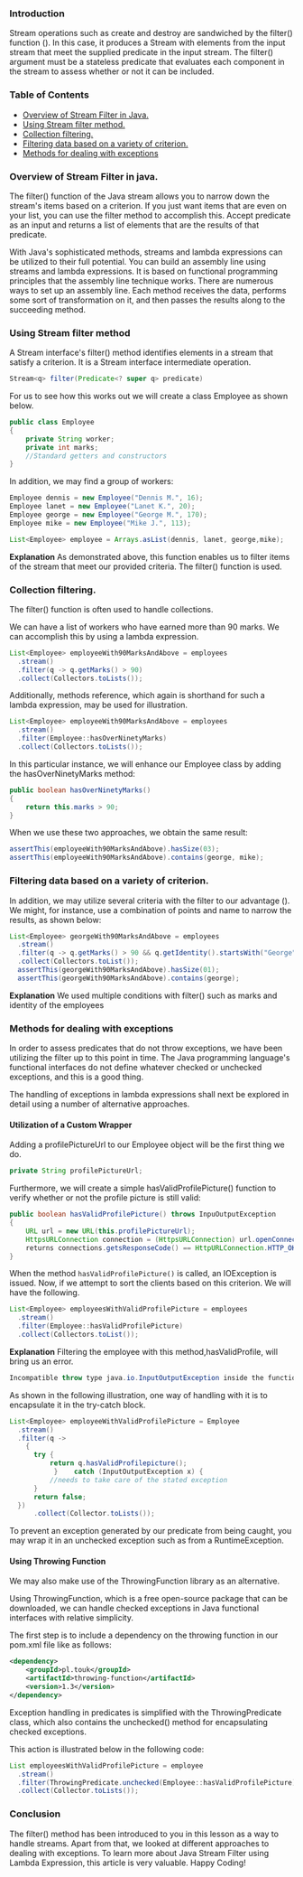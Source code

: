 ### Introduction
Stream operations such as create and destroy are sandwiched by the filter() function (). In this case, it produces a Stream with elements from the input stream that meet the supplied predicate in the input stream. The filter() argument must be a stateless predicate that evaluates each component in the stream to assess whether or not it can be included.

### Table of Contents
- [Overview of Stream Filter in Java.](#overview-of-stream-filter-in-java)
- [Using Stream filter method.](#using-stream-filter-method)
- [Collection filtering.](#collection-filtering)
- [Filtering data based on a variety of criterion.](#filtering-data-based-on-a-variety-of-criterion.)
- [Methods for dealing with exceptions](#methods-for-dealing-with-exceptions)

### Overview of Stream Filter in java.
The filter() function of the Java stream allows you to narrow down the stream's items based on a criterion. If you just want items that are even on your list, you can use the filter method to accomplish this. Accept predicate as an input and returns a list of elements that are the results of that predicate.

With Java's sophisticated methods, streams and lambda expressions can be utilized to their full potential. You can build an assembly line using streams and lambda expressions. It is based on functional programming principles that the assembly line technique works. There are numerous ways to set up an assembly line. Each method receives the data, performs some sort of transformation on it, and then passes the results along to the succeeding method.

### Using Stream filter method
A Stream interface's filter() method identifies elements in a stream that satisfy a criterion. It is a Stream interface intermediate operation.

```Java
Stream<q> filter(Predicate<? super q> predicate)
```
For us to see how this works out we will create a class Employee as shown below.

```Java
public class Employee 
{
    private String worker;
    private int marks;
    //Standard getters and constructors
}
```
In addition, we may find a group of workers:

```Java
Employee dennis = new Employee("Dennis M.", 16);
Employee lanet = new Employee("Lanet K.", 20);
Employee george = new Employee("George M.", 170);
Employee mike = new Employee("Mike J.", 113);

List<Employee> employee = Arrays.asList(dennis, lanet, george,mike); 

```
**Explanation**
As demonstrated above, this function enables us to filter items of the stream that meet our provided criteria. The filter() function is used.

### Collection filtering.
The filter() function is often used to handle collections.

We can have a list of workers who have earned more than 90 marks. We can accomplish this by using a lambda expression.

```Java
List<Employee> employeeWith90MarksAndAbove = employees
  .stream()
  .filter(q -> q.getMarks() > 90)
  .collect(Collectors.toLists());
```
Additionally, methods reference, which again is shorthand for such a lambda expression, may be used for illustration.

```Java
List<Employee> employeeWith90MarksAndAbove = employees
  .stream()
  .filter(Employee::hasOverNinetyMarks)
  .collect(Collectors.toLists());
```
In this particular instance, we will enhance our Employee class by adding the hasOverNinetyMarks method:

```Java
public boolean hasOverNinetyMarks() 
{
    return this.marks > 90;
}
```
When we use these two approaches, we obtain the same result:

```Java
assertThis(employeeWith90MarksAndAbove).hasSize(03);
assertThis(employeeWith90MarksAndAbove).contains(george, mike);
```

### Filtering data based on a variety of criterion.
In addition, we may utilize several criteria with the filter to our advantage (). We might, for instance, use a combination of points and name to narrow the results, as shown below:

```Java
List<Employee> georgeWith90MarksAndAbove = employees
  .stream()
  .filter(q -> q.getMarks() > 90 && q.getIdentity().startsWith("George"))
  .collect(Collectors.toList());
  assertThis(georgeWith90MarksAndAbove).hasSize(01);
  assertThis(georgeWith90MarksAndAbove).contains(george);
```
**Explanation**
We used multiple conditions with filter() such as marks and identity of the employees

### Methods for dealing with exceptions
In order to assess predicates that do not throw exceptions, we have been utilizing the filter up to this point in time. The Java programming language's functional interfaces do not define whatever checked or unchecked exceptions, and this is a good thing.

The handling of exceptions in lambda expressions shall next be explored in detail using a number of alternative approaches.

#### Utilization of a Custom Wrapper
Adding a profilePictureUrl to our Employee object will be the first thing we do.

```Java
private String profilePictureUrl;
```
Furthermore, we will create a simple hasValidProfilePicture() function to verify whether or not the profile picture is still valid:

```Java
public boolean hasValidProfilePicture() throws InpuOutputException 
{
    URL url = new URL(this.profilePictureUrl);
    HttpsURLConnection connection = (HttpsURLConnection) url.openConnection();
    returns connections.getsResponseCode() == HttpURLConnection.HTTP_OKAY;
}
```

When the method `hasValidProfilePicture()` is called, an IOException is issued. Now, if we attempt to sort the clients based on this criterion. We will have the following.

```Java
List<Employee> employeesWithValidProfilePicture = employees
  .stream()
  .filter(Employee::hasValidProfilePicture)
  .collect(Collectors.toList());
```

**Explanation**
Filtering the employee with this method,hasValidProfile, will bring us an error.

```Java
Incompatible throw type java.io.InputOutputException inside the function phrase
```
As shown in the following illustration, one way of handling with it is to encapsulate it in the try-catch block.

```Java
List<Employee> employeeWithValidProfilePicture = Employee
  .stream()
  .filter(q -> 
    {
      try {
          return q.hasValidProfilepicture();
           }    catch (InputOutputException x) {
          //needs to take care of the stated exception
      }
      return false;
  })
      .collect(Collector.toLists());
```
To prevent an exception generated by our predicate from being caught, you may wrap it in an unchecked exception such as from a RuntimeException.

#### Using Throwing Function
We may also make use of the ThrowingFunction library as an alternative.

Using ThrowingFunction, which is a free open-source package that can be downloaded, we can handle checked exceptions in Java functional interfaces with relative simplicity.

The first step is to include a dependency on the throwing function in our pom.xml file like as follows:

```XML
<dependency>
    <groupId>pl.touk</groupId>
    <artifactId>throwing-function</artifactId>
    <version>1.3</version>
</dependency>
```

Exception handling in predicates is simplified with the ThrowingPredicate class, which also contains the unchecked() method for encapsulating checked exceptions.

This action is illustrated below in the following code:

```Java
List employeesWithValidProfilePicture = employee
  .stream()
  .filter(ThrowingPredicate.unchecked(Employee::hasValidProfilePicture))
  .collect(Collector.toLists());
```

### Conclusion
The filter() method has been introduced to you in this lesson as a way to handle streams. Apart from that, we looked at different approaches to dealing with exceptions. To learn more about Java Stream Filter using Lambda Expression, this article is very valuable.
Happy Coding!
